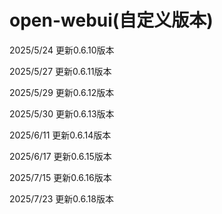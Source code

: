# open-webui(自定义版本)

2025/5/24 更新0.6.10版本

2025/5/27 更新0.6.11版本

2025/5/29 更新0.6.12版本

2025/5/30 更新0.6.13版本

2025/6/11 更新0.6.14版本

2025/6/17 更新0.6.15版本

2025/7/15 更新0.6.16版本

2025/7/23 更新0.6.18版本
